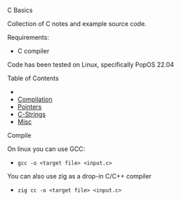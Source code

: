 C Basics

Collection of C notes and example source code.

Requirements:
- C compiler

Code has been tested on Linux, specifically PopOS 22.04

Table of Contents
- []()
- [Compilation](c_compilation.md)
- [Pointers](C_ptr.md)
- [C-Strings](c_strings.md)
- [Misc](c_misc.mds)


Compile

On linux you can use GCC:
- `gcc -o <target file> <input.c>`

You can also use zig as a drop-in C/C++ compiler
- `zig cc -o <target file> <input.c>`